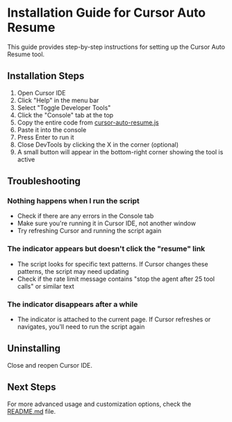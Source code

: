 # Installation Guide for Cursor Auto Resume

This guide provides step-by-step instructions for setting up the Cursor Auto Resume tool.

## Installation Steps

1. Open Cursor IDE
2. Click "Help" in the menu bar
3. Select "Toggle Developer Tools"
4. Click the "Console" tab at the top
5. Copy the entire code from [cursor-auto-resume.js](cursor-auto-resume.js)
6. Paste it into the console
7. Press Enter to run it
8. Close DevTools by clicking the X in the corner (optional)
9. A small button will appear in the bottom-right corner showing the tool is active

## Troubleshooting

### Nothing happens when I run the script
- Check if there are any errors in the Console tab
- Make sure you're running it in Cursor IDE, not another window
- Try refreshing Cursor and running the script again

### The indicator appears but doesn't click the "resume" link
- The script looks for specific text patterns. If Cursor changes these patterns, the script may need updating
- Check if the rate limit message contains "stop the agent after 25 tool calls" or similar text

### The indicator disappears after a while
- The indicator is attached to the current page. If Cursor refreshes or navigates, you'll need to run the script again

## Uninstalling

Close and reopen Cursor IDE.

## Next Steps

For more advanced usage and customization options, check the [README.md](README.md) file. 